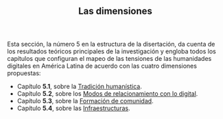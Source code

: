 <a id="dimensiones-intro"></a>
<section class="single-page">
  <header class="chapter-headers" id="chapter-header">
    <h1 class="dimension-header" number="5">Las dimensiones</h1>
  </header>

  Esta sección, la número 5 en la estructura de la disertación, da cuenta de los resultados teóricos principales de la investigación y engloba todos los capítulos que configuran el mapeo de las tensiones de las humanidades digitales en América Latina de acuerdo con las cuatro dimensiones propuestas:

  - Capítulo **5.1**, sobre la [Tradición humanística](#tradicion-chapter).
  - Capítulo **5.2**, sobre los [Modos de relacionamiento con lo digital](#relacionamiento-chapter).
  - Capítulo **5.3**, sobre la [Formación de comunidad](#comunidad-chapter).
  - Capítulo **5.4**, sobre las [Infraestructuras](#infraestructuras-chapter).
</section>